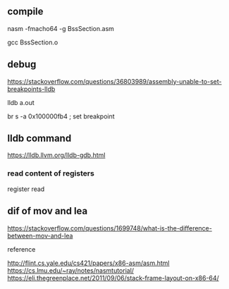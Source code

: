 ## compile

nasm -fmacho64 -g BssSection.asm

gcc BssSection.o

## debug

https://stackoverflow.com/questions/36803989/assembly-unable-to-set-breakpoints-lldb

lldb a.out

br s -a 0x100000fb4 ; set breakpoint

## lldb command

https://lldb.llvm.org/lldb-gdb.html

### read content of registers

register read

## dif of mov and lea

https://stackoverflow.com/questions/1699748/what-is-the-difference-between-mov-and-lea


reference

http://flint.cs.yale.edu/cs421/papers/x86-asm/asm.html
https://cs.lmu.edu/~ray/notes/nasmtutorial/
https://eli.thegreenplace.net/2011/09/06/stack-frame-layout-on-x86-64/
